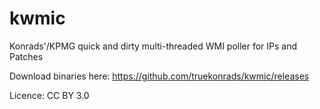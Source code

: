 # kwmic
Konrads'/KPMG quick and dirty multi-threaded WMI poller for IPs and Patches

Download binaries here: https://github.com/truekonrads/kwmic/releases

Licence: CC BY 3.0
